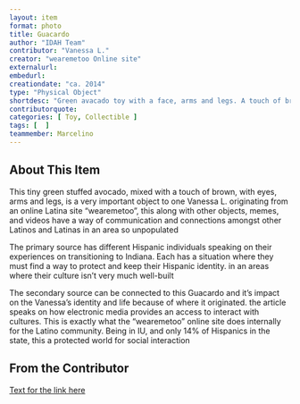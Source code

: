 ```yaml
---
layout: item
format: photo
title: Guacardo
author: "IDAH Team"
contributor: "Vanessa L."
creator: "wearemetoo Online site"
externalurl: 
embedurl: 
creationdate: "ca. 2014"
type: "Physical Object"
shortdesc: "Green avacado toy with a face, arms and legs. A touch of brown on the torso to represent the seed."
contributorquote: 
categories: [ Toy, Collectible ]
tags: [  ]
teammember: Marcelino
---
```


## About This Item

This tiny green stuffed avocado, mixed with a touch of brown, with eyes, arms and legs, is a very important object to one Vanessa L. originating from an online Latina site “wearemetoo”, this along with other objects, memes, and videos have a way of communication and connections amongst other Latinos and Latinas in an area so unpopulated

The primary source has different Hispanic individuals speaking on their experiences on transitioning to Indiana. Each has a situation where they must find a way to protect and keep their Hispanic identity. in an areas where their culture isn’t very much well-built

The secondary source can be connected to this Guacardo and it’s impact on the Vanessa’s identity and life because of where it originated. the article speaks on how electronic media provides an access to interact with cultures. This is exactly what the “wearemetoo” online site does internally for the Latino community. Being in IU, and only 14% of Hispanics in the state, this a protected world for social interaction

## From the Contributor 

[Text for the link here](www.jstor.org/stable/calicojournal.29.1.24.)
